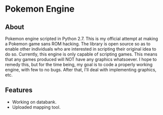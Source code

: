 # Pokemon Engine
## About
Pokemon engine scripted in Python 2.7. This is my official attempt at making a Pokemon game sans ROM hacking. The library is open source so as to enable other individuals who are interested in scripting their original idea to do so. Currently, this engine is only capable of scripting games. This means that any games produced will NOT have any graphics whatsoever. I hope to remedy this, but for the time being, my goal is to code a properly working engine, with few to no bugs. After that, I'll deal with implementing graphics, etc.
## Features
+ Working on databank.
+ Uploaded mapping tool.
